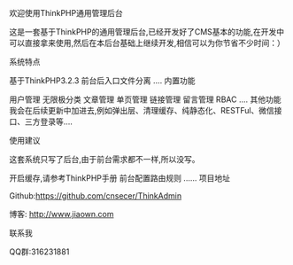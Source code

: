 ﻿欢迎使用ThinkPHP通用管理后台

这是一套基于ThinkPHP的通用管理后台,已经开发好了CMS基本的功能,在开发中可以直接拿来使用,然后在本后台基础上继续开发,相信可以为你节省不少时间：）

系统特点

基于ThinkPHP3.2.3
前台后入口文件分离
....
内置功能

用户管理
无限极分类
文章管理
单页管理
链接管理
留言管理
RBAC
....
其他功能我会在后续更新中加进去,例如弹出层、清理缓存、纯静态化、RESTFul、微信接口、三方登录等....

使用建议

这套系统只写了后台,由于前台需求都不一样,所以没写。

开启缓存,请参考ThinkPHP手册
前台配置路由规则
......
项目地址

Github:https://github.com/cnsecer/ThinkAdmin

博客: http://www.jiaown.com

联系我

QQ群:316231881